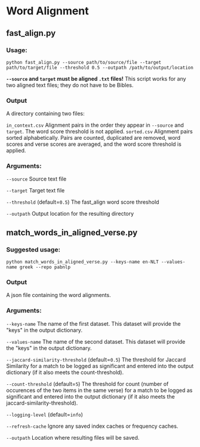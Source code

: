# Word Alignment

## fast_align.py
### Usage:

`python fast_align.py --source path/to/source/file --target path/to/target/file --threshold 0.5 --outpath /path/to/output/location`

**`--source` and `target` must be aligned `.txt` files!**
This script works for any two aligned text files; they do not have to be Bibles. 

### Output

A directory containing two files:

`in_context.csv`  Alignment pairs in the order they appear in `--source` and `target`. The word score threshold is not applied.
`sorted.csv`  Alignment pairs sorted alphabetically. Pairs are counted, duplicated are removed, word scores and verse scores are averaged, and the word score threshold is applied.

### Arguments:

`--source`  Source text file

`--target`  Target text file

`--threshold`  (default=`0.5`)  The fast_align word score threshold

`--outpath`  Output location for the resulting directory    

## match_words_in_aligned_verse.py
### Suggested usage:

`python match_words_in_aligned_verse.py --keys-name en-NLT --values-name greek --repo pabnlp`

### Output

A json file containing the word alignments. 

### Arguments:

`--keys-name`  The name of the first dataset. This dataset will provide the "keys" in the output dictionary.

`--values-name`  The name of the second dataset. This dataset will provide the "keys" in the output dictionary.

`--jaccard-similarity-threshold`  (default=`0.5`) The threshold for Jaccard Similarity for a match to be logged as significant and entered into the output dictionary (if it also meets the count-threshold).

`--count-threshold`  (default=`5`)  The threshold for count (number of occurences of the two items in the same verse) for a match to be logged as significant and entered into the output dictionary (if it also meets the jaccard-similarity-threshold).

`--logging-level`  (default=`info`)

`--refresh-cache`  Ignore any saved index caches or frequency caches.

`--outpath` Location where resulting files will be saved. 

